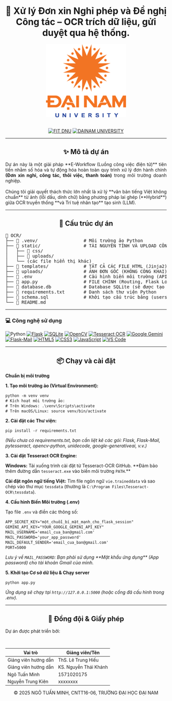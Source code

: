 <h1 align="center">
🚗 Xử lý Đơn xin Nghỉ phép và Đề nghị Công tác – OCR trích dữ liệu, gửi duyệt qua hệ thống.
</h1>
<div align="center">
  <img src="README/logoDaiNam.png" alt="DaiNam University Logo" width="250">
</div>
<br>
<div align="center">

[![FIT DNU](https://img.shields.io/badge/-FIT%20DNU-28a745?style=for-the-badge)](https://fitdnu.net/)
[![DAINAM UNIVERSITY](https://img.shields.io/badge/-DAINAM%20UNIVERSITY-dc3545?style=for-the-badge)](https://dainam.edu.vn/vi)

</div>

<hr>

<h2 align="center">✨ Mô tả dự án</h2>
<p align="justify">
Dự án này là một giải pháp **E-Workflow (Luồng công việc điện tử)** tiên tiến nhằm số hóa và tự động hóa hoàn toàn quy trình xử lý đơn hành chính <strong>(Đơn xin nghỉ, công tác, thôi việc, thanh toán)</strong> trong môi trường doanh nghiệp.
<br><br>
Chúng tôi giải quyết thách thức lớn nhất là xử lý **văn bản tiếng Việt không chuẩn** từ ảnh (lỗi dấu, dính chữ) bằng phương pháp lai ghép (**Hybrid**) giữa OCR truyền thống **và Trí tuệ nhân tạo** tạo sinh (LLM).
</p>

<hr>

<h2 align="center">🚀 Cấu trúc dự án</h2>
<pre>
📂 OCR/
├── 📁 .venv/                 # Môi trường ảo Python
├── 📁 static/                # TÀI NGUYÊN TĨNH VÀ UPLOAD CÔNG KHAI
│   ├── 📁 css/
│   ├── 📁 uploads/
│   └── (các file hiển thị khác)
├── 📁 templates/             # TẤT CẢ CÁC FILE HTML (Jinja2)
├── 📁 uploads/               # ẢNH ĐƠN GỐC (KHÔNG CÔNG KHAI)
├── 📜 .env                   # Cấu hình biến môi trường (API Keys, Mail)
├── 📜 app.py                 # FILE CHÍNH (Routing, Flask Logic, App Config)
├── 📜 database.db            # Database SQLite (sẽ được tạo tự động)
├── 📜 requirements.txt       # Danh sách thư viện Python
├── 📜 schema.sql             # Khởi tạo cấu trúc bảng (users, Don, DuyetLog, ThongBao)
└── 📘 README.md
</pre>

<hr>

### 💻 Công nghệ sử dụng

<div align="center>



[![Python](https://img.shields.io/badge/Python-3670A0?style=for-the-badge&logo=python&logoColor=ffdd54)](#)
[![Flask](https://img.shields.io/badge/Flask-000000?style=for-the-badge&logo=flask&logoColor=white)](#)
[![SQLite](https://img.shields.io/badge/SQLite-07405E?style=for-for-the-badge&logo=sqlite&logoColor=white)](#)
[![OpenCV](https://img.shields.io/badge/OpenCV-27338E?style=for-the-badge&logo=opencv&logoColor=white)](#)
[![Tesseract OCR](https://img.shields.io/badge/Tesseract%20OCR-F38B00?style=for-the-badge)](#)
[![Google Gemini](https://img.shields.io/badge/Google%20Gemini-4285F4?style=for-the-badge&logo=google&logoColor=white)](#)
[![Flask-Mail](https://img.shields.io/badge/Flask--Mail-007ACC?style=for-the-badge)](#)
[![HTML5](https://img.shields.io/badge/-HTML5-E34F26?style=for-the-badge&logo=html5&logoColor=white)](#)
[![CSS3](https://img.shields.io/badge/-CSS3-1572B6?style=for-the-badge&logo=css3&logoColor=white)](#)
[![JavaScript](https://img.shields.io/badge/-JavaScript-F7DF1E?style=for-the-badge&logo=javascript&logoColor=black)](#)
[![VS Code](https://img.shields.io/badge/-Visual%20Studio%20Code-007ACC?style=for-the-badge&logo=visualstudiocode&logoColor=white)](#)

</div>


<hr>


<h2 align="center">📦 Chạy và cài đặt</h2>
<p align="justify">
<strong>Chuẩn bị môi trường</strong>
</p>

<p><strong>1. Tạo môi trường ảo (Virtual Environment): </strong></p>
<pre><code>python -m venv venv
# Kích hoạt môi trường ảo:
# Trên Windows: .\venv\Scripts\activate
# Trên macOS/Linux: source venv/bin/activate</code></pre>

<p><strong>2. Cài đặt các Thư viện:</strong></p>
<pre><code>pip install -r requirements.txt</code></pre>
<p><em>(Nếu chưa có requirements.txt, bạn cần liệt kê các gói: Flask, Flask-Mail, pytesseract, opencv-python, unidecode, google-generativeai, v.v.)</em></p>


<p><strong>3. Cài đặt Tesseract OCR Engine: </strong></p>
<p><strong>Windows:</strong> Tải xuống trình cài đặt từ Tesseract-OCR GitHub. **Đảm bảo thêm đường dẫn <code>tesseract.exe</code> vào biến môi trường <code>PATH</code>.**</p>
<p><strong>Cài đặt ngôn ngữ tiếng Việt:</strong> Tìm file ngôn ngữ <code>vie.traineddata</code> và sao chép vào thư mục <code>tessdata</code> (thường là <code>C:\Program Files\Tesseract-OCR\tessdata</code>).</p>


<p><strong>4. Cấu hình Biến Môi trường (.env)</strong></p>
<p>Tạo file <code>.env</code> và điền các thông số:
<pre><code>APP_SECRET_KEY="một_chuỗi_bí_mật_mạnh_cho_flask_session"
GEMINI_API_KEY="YOUR_GOOGLE_GEMINI_API_KEY"
MAIL_USERNAME='email_cua_ban@gmail.com'
MAIL_PASSWORD='your_app_password' 
MAIL_DEFAULT_SENDER='email_cua_ban@gmail.com'
PORT=5000</code></pre>
<p><em>Lưu ý về <code>MAIL_PASSWORD</code>: Bạn phải sử dụng **Mật khẩu ứng dụng** (App password) cho tài khoản Gmail của mình.</em></p>


<p><strong>5. Khởi tạo Cơ sở dữ liệu & Chạy server</strong></p>
<pre><code>python app.py</code></pre>
<p><em>Ứng dụng sẽ chạy tại <code>http://127.0.0.1:5000</code> (hoặc cổng đã cấu hình trong .env).</em></p>

<hr>

<h2 align="center">🤝 Đồng đội & Giấy phép</h2>
<p>Dự án được phát triển bởi:</p>
<center>
<table>
  <thead>
    <tr>
      <th>Vai trò</th>
      <th>Giảng viên/Tên</th>
    </tr>
  </thead>
  <tbody>
    <tr>
      <td>Giảng viên hướng dẫn</td>
      <td>ThS. Lê Trung Hiếu</td>
    </tr>
    <tr>
      <td>Giảng viên hướng dẫn</td>
      <td>KS. Nguyễn Thái Khánh</td>
    </tr>
    <tr>
      <td>Ngô Tuấn Minh</td>
      <td>1571020175</td>
    </tr>
    <tr>
      <td>Nguyễn Trung Kiên</td>
      <td>xxxxxxxx</td>
    </tr>
  </tbody>
</table>
</center>
<p align="center">© 2025 NGÔ TUẤN MINH, CNTT16-06, TRƯỜNG ĐẠI HỌC ĐẠI NAM</p>